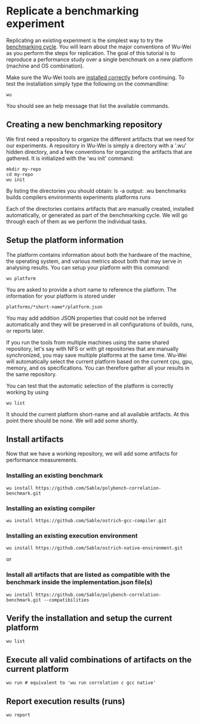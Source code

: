 # Replicate a benchmarking experiment

Replicating an existing experiment is the simplest way to try the [benchmarking cycle](https://github.com/Sable/wu-wei-handbook#overview). You will learn about the major conventions of Wu-Wei as you perform the steps for replication. The goal of this tutorial is to reproduce a performance study over a single benchmark on a new platform (machine and OS combination).

Make sure the Wu-Wei tools are [installed correctly](https://github.com/Sable/wu-wei-handbook#installing-the-tools) before continuing. To test the installation simply type the following on the commandline:

    wu
   
You should see an help message that list the available commands.


## Creating a new benchmarking repository

We first need a repository to organize the different artifacts that we need for our experiments. A repository in Wu-Wei is simply a directory with a '.wu' hidden directory, and a few conventions for organizing the artifacts that are gathered. It is initialized with the 'wu init' command:

    mkdir my-repo
    cd my-repo
    wu init
    
By listing the directories you should obtain:
    ls -a
    output: .wu		benchmarks	builds		compilers	environments	experiments	platforms	runs
    
Each of the directories contains artifacts that are manually created, installed automatically, or generated as part of the benchmarking cycle. We will go through each of them as we perform the individual tasks.

## Setup the platform information

The platform contains information about both the hardware of the machine, the operating system, and various metrics about both that may serve in analysing results. You can setup your platform with this command:

    wu platform
    
You are asked to provide a short name to reference the platform. The information for your platform is stored under

    platforms/*short-name*/platform.json

You may add addition JSON properties that could not be inferred automatically and they will be preserved in all configurations of builds, runs, or reports later.

If you run the tools from multiple machines using the same shared repository, let's say with NFS or with git repositories that are manually synchronized, you may save multiple platforms at the same time. Wu-Wei will automatically select the current platform based on the current cpu, gpu, memory, and os specifications. You can therefore gather all your results in the same repository.

You can test that the automatic selection of the platform is correctly working by using

    wu list
    
It should the current platform short-name and all available artifacts. At this point there should be none. We will add some shortly.
    
## Install artifacts

Now that we have a working repository, we will add some artifacts for performance measurements.

### Installing an existing benchmark

    wu install https://github.com/Sable/polybench-correlation-benchmark.git
    
### Installing an existing compiler
    
    wu install https://github.com/Sable/ostrich-gcc-compiler.git
    
### Installing an existing execution environment

    wu install https://github.com/Sable/ostrich-native-environment.git
    
or 
    
### Install all artifacts that are listed as compatible with the benchmark inside the implementation.json file(s)

    wu install https://github.com/Sable/polybench-correlation-benchmark.git --compatibilities
    
    
## Verify the installation and setup the current platform

    wu list
    
## Execute all valid combinations of artifacts on the current platform

    wu run # equivalent to 'wu run correlation c gcc native'
    
## Report execution results (runs)

    wu report
